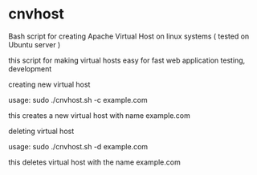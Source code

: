 cnvhost
=======

Bash script for creating Apache Virtual Host on linux systems ( tested on Ubuntu server )

this script for making virtual hosts easy for fast web application testing, development

creating new virtual host

usage: sudo ./cnvhost.sh -c example.com

this creates a new virtual host with name example.com

deleting virtual host

usage: sudo ./cnvhost.sh -d example.com

this deletes virtual host with the name example.com
